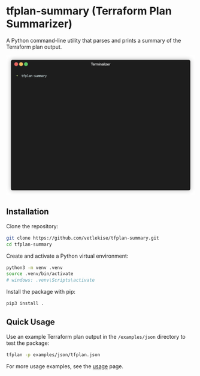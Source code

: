 # tfplan-summary (Terraform Plan Summarizer)

A Python command-line utility that parses and prints a summary of the Terraform plan output.

<img src="docs/img/terminalizer.gif" alt="terminal demo" width="650" />

## Installation
Clone the repository:
```bash
git clone https://github.com/vetlekise/tfplan-summary.git
cd tfplan-summary
```

Create and activate a Python virtual environment:
```bash
python3 -m venv .venv
source .venv/bin/activate
# windows: .venv\Scripts\activate
```

Install the package with pip:
```bash
pip3 install .
```

## Quick Usage
Use an example Terraform plan output in the `/examples/json` directory to test the package:
```bash
tfplan -p examples/json/tfplan.json
```

For more usage examples, see the [usage](docs/usage/index.md) page.
